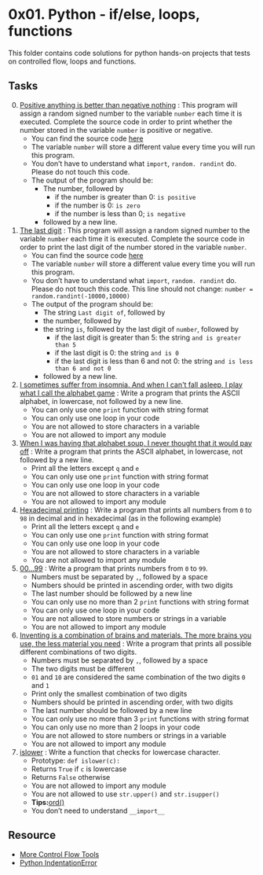 # 0x01. Python - if/else, loops, functions

This folder contains code solutions for python hands-on projects that tests on controlled flow, loops and functions.

## Tasks

0. [Positive anything is better than negative nothing](0-positive_or_negative.py) : This program will assign a random signed number to the variable `number` each time it is executed. Complete the source code in order to print whether the number stored in the variable `number` is positive or negative.
   - You can find the source code [here](https://github.com/holbertonschool/0x01.py/blob/master/0-positive_or_negative_py)
   - The variable `number` will store a different value every time you will run this program.
   - You don’t have to understand what `import`, `random. randint` do. Please do not touch this code.
   - The output of the program should be:
     - The number, followed by
       - if the number is greater than 0: `is positive`
       - if the number is 0: `is zero`
       - if the number is less than 0; `is negative`
     - followed by a new line.
1. [The last digit](1-last_digit.py) : This program will assign a random signed number to the variable `number` each time it is executed. Complete the source code in order to print the last digit of the number stored in the variable `number`.
   - You can find the source code [here](https://github.com/holbertonschool/0x01.py/blob/master/1-last_digit_py)
   - The variable `number` will store a different value every time you will run this program.
   - You don’t have to understand what `import`, `random. randint` do. Please do not touch this code. This line should not change: `number = random.randint(-10000,10000)`
   - The output of the program should be:
     - The string `Last digit of`, followed by
     - the number, followed by
     - the string `is`, followed by the last digit of `number`, followed by
       - if the last digit is greater than 5: the string `and is greater than 5`
       - if the last digit is 0: the string `and is 0`
       - if the last digit is less than 6 and not 0: the string `and is less than 6 and not 0`
     - followed by a new line.
2. [I sometimes suffer from insomnia. And when I can't fall asleep, I play what I call the alphabet game](2-print_alphabet.py) : Write a program that prints the ASCII alphabet, in lowercase, not followed by a new line.
   - You can only use one `print` function with string format
   - You can only use one loop in your code
   - You are not allowed to store characters in a variable
   - You are not allowed to import any module
3. [When I was having that alphabet soup, I never thought that it would pay off](3-print_alphabt.py) : Write a program that prints the ASCII alphabet, in lowercase, not followed by a new line.
   - Print all the letters except `q` and `e`
   - You can only use one `print` function with string format
   - You can only use one loop in your code
   - You are not allowed to store characters in a variable
   - You are not allowed to import any module
4. [Hexadecimal printing](4-print_hexa.py) : Write a program that prints all numbers from `0` to `98` in decimal and in hexadecimal (as in the following example)
   - Print all the letters except `q` and `e`
   - You can only use one `print` function with string format
   - You can only use one loop in your code
   - You are not allowed to store characters in a variable
   - You are not allowed to import any module
5. [00...99](5-print_comb2.py) : Write a program that prints numbers from `0` to `99`.
   - Numbers must be separated by `,`, followed by a space
   - Numbers should be printed in ascending order, with two digits
   - The last number should be followed by a new line
   - You can only use no more than 2 `print` functions with string format
   - You can only use one loop in your code
   - You are not allowed to store numbers or strings in a variable
   - You are not allowed to import any module
6. [Inventing is a combination of brains and materials. The more brains you use, the less material you need](6-print_comb3.py) : Write a program that prints all possible different combinations of two digits.
   - Numbers must be separated by `,`, followed by a space
   - The two digits must be different
   - `01` and `10` are considered the same combination of the two digits `0` and `1`
   - Print only the smallest combination of two digits
   - Numbers should be printed in ascending order, with two digits
   - The last number should be followed by a new line
   - You can only use no more than 3 `print` functions with string format
   - You can only use no more than 2 loops in your code
   - You are not allowed to store numbers or strings in a variable
   - You are not allowed to import any module
7. [islower](7-islower.py) : Write a function that checks for lowercase character.
   - Prototype: `def islower(c):`
   - Returns `True` if `c` is lowercase
   - Returns `False` otherwise
   - You are not allowed to import any module
   - You are not allowed to use `str.upper()` and `str.isupper()`
   - **Tips:**[ord()](https://docs.python.org/3.4/library/functions.html?highlight=ord#ord)
   - You don’t need to understand `__import__`

## Resource

- [More Control Flow Tools](https://docs.python.org/3.4/tutorial/controlflow.html)
- [Python IndentationError](https://youtu.be/1QXOd2ZQs-Q)

